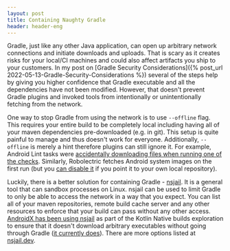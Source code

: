 ```yaml
---
layout: post
title: Containing Naughty Gradle
header: header-eng
---
```


Gradle, just like any other Java application, can open up arbitrary network connections
and initiate downloads and uploads. That is scary as it creates risks for your
local/CI machines and could also affect artifacts you ship to your customers.
In my post on [Gradle Security Considerations]({% post_url 2022-05-13-Gradle-Security-Considerations %})
several of the steps help by giving you higher confidence that Gradle executable
and all the dependencies have not been modified. However, that doesn't prevent
Gradle plugins and invoked tools from intentionally or unintentionally
fetching from the network.

One way to stop Gradle from using the network is to use
`--offline` flag. This requires your entire build to be completely local
including having all of your maven dependencies pre-downloaded (e.g. in git).
This setup is quite painful to manage and thus doesn't work for everyone.
Additionally, `--offline` is merely a hint therefore plugins can still ignore it.
For example, Android Lint tasks were [accidentally downloading files when running one
of the checks](https://issuetracker.google.com/225244932).
Similarly, Robolectric fetches Android system images on the first run
(but you [can disable it](http://robolectric.org/configuring/#:~:text=SDKs%20are%20enabled.-,robolectric.offline,-%E2%80%94%20Set%20to%20true)
if you point it to your own local repository).

Luckily, there is a better solution for containing Gradle -
[nsjail](https://github.com/google/nsjail).
It is a general tool that can sandbox processes on Linux. nsjail can be used
to limit Gradle to only be able to access the network in a way that you expect.
You can list all of your maven repositories, remote build cache server and any
other resources to enforce that your build can pass without any other access.
[AndroidX has been using nsjail](https://cs.android.com/androidx/platform/frameworks/support/+/androidx-main:development/sandbox/run-without-network.sh)
as part of the Kotlin Native builds exploration to ensure that it doesn't
download arbitrary executables without going through Gradle ([it currently
does](https://youtrack.jetbrains.com/issue/KT-52567/Use-Gradle-dependency-management-for-downloading-KotlinNative-compiler-when-compiling-with-Gradle)).
There are more options listed at [nsjail.dev](https://nsjail.dev/).
